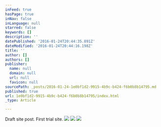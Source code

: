 ```yaml
---
inFeed: true
hasPage: true
inNav: false
inLanguage: null
starred: false
keywords: []
description: ''
datePublished: '2016-01-24T20:44:35.891Z'
dateModified: '2016-01-24T20:44:16.198Z'
title: ''
author: []
authors: []
publisher:
  name: null
  domain: null
  url: null
  favicon: null
sourcePath: _posts/2016-01-24-1e0bf1d2-9915-4b9c-b424-f6b0b8b14795.md
published: true
url: 1e0bf1d2-9915-4b9c-b424-f6b0b8b14795/index.html
_type: Article

---
```

Draft site post. First trial site.
![](https://the-grid-user-content.s3-us-west-2.amazonaws.com/bcb09c82-9a62-40ad-a1cb-89cf58eb9553.jpg)
![](https://the-grid-user-content.s3-us-west-2.amazonaws.com/51870ff8-42dd-4027-8a08-8f83b70d0d74.jpg)
![](https://the-grid-user-content.s3-us-west-2.amazonaws.com/9e0d2b8c-9104-444c-aad9-1758bff7159a.jpg)